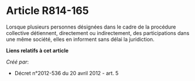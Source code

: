 # Article R814-165

Lorsque plusieurs personnes désignées dans le cadre de la procédure collective détiennent, directement ou indirectement, des
participations dans une même société, elles en informent sans délai la juridiction.

**Liens relatifs à cet article**

_Créé par_:

  - Décret n°2012-536 du 20 avril 2012 - art. 5
